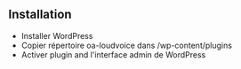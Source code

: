 ## Installation

- Installer WordPress
- Copier répertoire oa-loudvoice dans /wp-content/plugins
- Activer plugin and l'interface admin de WordPress
